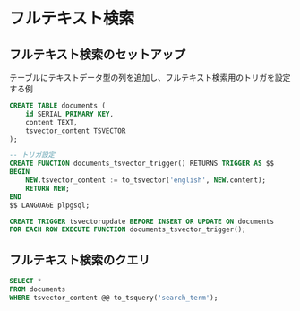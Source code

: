 # フルテキスト検索

## フルテキスト検索のセットアップ

テーブルにテキストデータ型の列を追加し、フルテキスト検索用のトリガを設定する例

```sql
CREATE TABLE documents (
    id SERIAL PRIMARY KEY,
    content TEXT,
    tsvector_content TSVECTOR
);

-- トリガ設定
CREATE FUNCTION documents_tsvector_trigger() RETURNS TRIGGER AS $$
BEGIN
    NEW.tsvector_content := to_tsvector('english', NEW.content);
    RETURN NEW;
END
$$ LANGUAGE plpgsql;

CREATE TRIGGER tsvectorupdate BEFORE INSERT OR UPDATE ON documents
FOR EACH ROW EXECUTE FUNCTION documents_tsvector_trigger();
```

## フルテキスト検索のクエリ

```sql
SELECT *
FROM documents
WHERE tsvector_content @@ to_tsquery('search_term');
```
